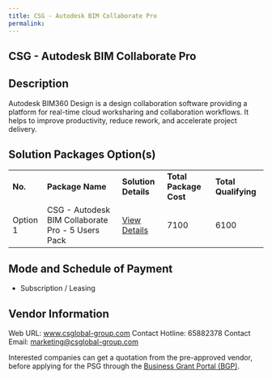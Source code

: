 ```yaml
---
title: CSG - Autodesk BIM Collaborate Pro
permalink: 
---
```


## CSG - Autodesk BIM Collaborate Pro

## Description

Autodesk BIM360 Design is a design collaboration software providing a platform for real-time cloud worksharing and collaboration workflows. It helps to improve productivity, reduce rework, and accelerate project delivery.

## Solution Packages Option(s)

<table>
<tr>
<td><b>No.</b></td>
<td><b>Package Name</b></td>
<td><b>Solution Details</b></td>
<td><b>Total Package Cost</b></td>
<td><b>Total Qualifying</b></td>
</tr>
<tr>
<td>Option 1</td>
<td>CSG - Autodesk BIM Collaborate Pro - 5 Users Pack</td>
<td><a href='https://www.gobusiness.gov.sg/images/psg/DesensitisedCSGCRwef1April2021_Part_2.pdf'>View Details</a></td>
<td>7100</td>
<td>6100</td>
</tr>
</table>

## Mode and Schedule of Payment

 - Subscription / Leasing

## Vendor Information

 Web URL: www.csglobal-group.com 
Contact Hotline: 65882378 
Contact Email: marketing@csglobal-group.com 


Interested companies can get a quotation from the pre-approved vendor, before applying for the PSG through the <a href='https://www.businessgrants.gov.sg/'>Business Grant Portal (BGP)</a>.
